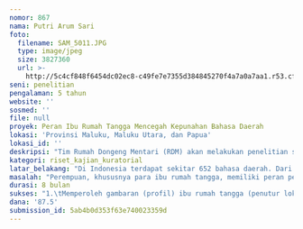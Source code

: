 ```yaml
---
nomor: 867
nama: Putri Arum Sari
foto:
  filename: SAM_5011.JPG
  type: image/jpeg
  size: 3827360
  url: >-
    http://5c4cf848f6454dc02ec8-c49fe7e7355d384845270f4a7a0a7aa1.r53.cf2.rackcdn.com/16a24aa3-cdf7-4fce-9eab-9412e0f2b440/SAM_5011.JPG
seni: penelitian
pengalaman: 5 tahun
website: ''
sosmed: ''
file: null
proyek: Peran Ibu Rumah Tangga Mencegah Kepunahan Bahasa Daerah
lokasi: 'Provinsi Maluku, Maluku Utara, dan Papua'
lokasi_id: ''
deskripsi: "Tim Rumah Dongeng Mentari (RDM) akan melakukan penelitian soal kepunahan bahasa daerah di Maluku, Maluku Utara, dan Papua. Penelitian akan mengambil sampel ibu-ibu rumah tangga, baik yang masih menggunakan bahasa daerah dalam kehidupan sehari-hari, maupun yang tidak. \r\n\r\nPenelitian ini untuk mengetahui seberapa besar  peran ibu rumah tangga di Maluku, Maluku Utara, dan Papua dalam mencegah kepunahan bahasa daerah. Kenapa di Maluku, Maluku Utara, dan Papua, karena ketiga daerah itu yang disinyalir terjadi kepunahan bahasa daerah tercepat.\r\n\r\nMetode yang digunakan dengan wawancara mendalam (In Depth Interview). Sampel dipilih secara purposive sampling berdasarkan data sekunder yang sudah dihimpun RDM. Metode ini paling tepat dipilih karena paling bisa menjawab pertanyaan “how” dan “why” dari masalah yang diangkat. Sekaligus membantu peneliti mendapatkan gambaran kondisi di lapangan. \r\n\r\nPeneliti menggunakan panduan wawancara semi terbuka. Panduan ini hanya membantu peneliti untuk tidak keluar dari konteks, namun memberikan kesempatan peneliti untuk eksplor lebih jauh pada saat berlangsungnya wawancara.\r\n\r\nRiset ini dilaporkan dalam bentuk power point interaktif sekaligus dilaunching dalam acara Awicarita Festival 2018. Acara tahunan RDM yang dihadari lebih dari 300 pengunjung di Hutan Pinus Mangunan Bantul, Yogyakarta. Publikasi lainnya berupa teaser di berbagai sosial media RDM melalui Instagram, Facebook, Twitter, dan website rumahdongengmentari.com\r\n\r\n"
kategori: riset_kajian_kuratorial
latar_belakang: "Di Indonesia terdapat sekitar 652 bahasa daerah. Dari bahasa daerah yang ada, 11 di antaranya sudah punah dan 19 lainnya terancam punah (Badan Pengembangan dan Pembinaan Bahasa Kementerian Pendidikan dan Kebudayaan, 2018).\r\n\r\nBahasa daerah yang punah rata-rata di wilayah Indonesia Timur, yaitu Maluku, Maluku Utara, dan Papua. Setidaknya ada empat penyebab kepunahan bahasa daerah, yakni para penutur merasa inferior secara sosial, keterikatan pada masa lalu, sisi tradisional, dan kehidupan ekonomi stagnan (Abdul Rohman P, Pusat Penelitian Kemasyarakatan dan Kebudayaan LIPI, 2017).\r\n\r\nBagaimana peran ibu rumah tangga di Maluku, Maluku Utara, dan Papua, sebagai penutur, cukup penting untuk mencegah kepunahan bahasa daerah. Ibu dianggap sebagai faktor penting dalam aplikasi Living Tongue. Kita ingin meneliti seberapa jauh ibu-ibu rumah tangga di Maluku, Maluku Utara, dan Papua yang sampai sekarang masih menggunakan bahasa daerah?\r\n\r\n"
masalah: "Perempuan, khususnya para ibu rumah tangga, memiliki peran penting bagi perkembangan kebudayaan (keragaman bahasa). Sayangnya belum banyak, institusi atau lembaga yang memiliki kepedulian terhadap peran perempuan.\r\n\r\nKeragaman bahasa menjadi kekayaan budaya di Indonesia. Bahasa menjadi media komunikasi. Melalui bahasa, kita bisa mengetahui sejarah masa lalu. Ibu rumah tangga memiliki posisi strategis dalam menjaga eksistensi bahasa daerah di Indonesia. Apalagi para ibu rumah tangga di daerah yang disinyalir banyak bahasa daerah.\r\n\r\nIndonesia timur, perlu perhatian nyata dari berbagai pihak, anak bangsa, termasuk Cipta Media Karya. Sehingga tidak salah jika Cipta Media Kreasi menghibahkan dananya untuk pemberdayaan perempuan di wilayah Indonesia Timur, khususnya di Maluku, Maluku Utara, dan Papua.\r\n\r\n"
durasi: 8 bulan
sukses: "1.\tMemperoleh gambaran (profil) ibu rumah tangga (penutur lokal) yang sampai sekarang masih menggunakan bahasa daerah.\r\n\r\n2.\tMemperoleh gambaran (profil) ibu rumah tangga yang sekarang (2018) sudah tidak memakai bahasa daerah.\r\n\r\n3.\tMemperoleh profil bahasa daerah di Maluku, Maluku Utara, dan Papua dari masa dulu sampa saat ini (2018)\r\n\r\n4.\tMenyebarkan hasil penelitian ini dalam forum-forum strategis untuk mempopulerkan kembali bahasa lokal\r\n"
dana: '87.5'
submission_id: 5ab4b0d353f63e740023359d
---
```

